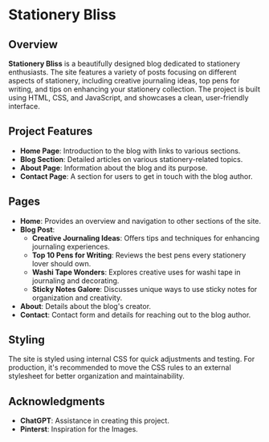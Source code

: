 # Stationery Bliss

## Overview

**Stationery Bliss** is a beautifully designed blog dedicated to stationery enthusiasts. The site features a variety of posts focusing on different aspects of stationery, including creative journaling ideas, top pens for writing, and tips on enhancing your stationery collection. The project is built using HTML, CSS, and JavaScript, and showcases a clean, user-friendly interface.

## Project Features

- **Home Page**: Introduction to the blog with links to various sections.
- **Blog Section**: Detailed articles on various stationery-related topics.
- **About Page**: Information about the blog and its purpose.
- **Contact Page**: A section for users to get in touch with the blog author.

## Pages

- **Home**: Provides an overview and navigation to other sections of the site.
- **Blog Post**: 
  - **Creative Journaling Ideas**: Offers tips and techniques for enhancing journaling experiences.
  - **Top 10 Pens for Writing**: Reviews the best pens every stationery lover should own.
  - **Washi Tape Wonders**: Explores creative uses for washi tape in journaling and decorating.
  - **Sticky Notes Galore**: Discusses unique ways to use sticky notes for organization and creativity.
- **About**: Details about the blog's creator.
- **Contact**: Contact form and details for reaching out to the blog author.

## Styling

The site is styled using internal CSS for quick adjustments and testing. For production, it's recommended to move the CSS rules to an external stylesheet for better organization and maintainability.

## Acknowledgments

- **ChatGPT**: Assistance in creating this project.
- **Pinterst**: Inspiration for the Images.
